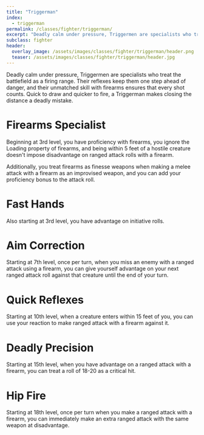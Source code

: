 ```yaml
---
title: "Triggerman"
index: 
  - triggerman
permalink: /classes/fighter/triggerman/
excerpt: "Deadly calm under pressure, Triggermen are specialists who treat the battlefield as a firing range."
subclass: fighter
header:
  overlay_image: /assets/images/classes/fighter/triggerman/header.png
  teaser: /assets/images/classes/fighter/triggerman/header.jpg
---
```

Deadly calm under pressure, Triggermen are specialists who treat the battlefield as a firing range. Their reflexes keep them one step ahead of danger, and their unmatched skill with firearms ensures that every shot counts. Quick to draw and quicker to fire, a Triggerman makes closing the distance a deadly mistake.

# Firearms Specialist
Beginning at 3rd level, you have proficiency with firearms, you ignore the Loading property of firearms, and being within 5 feet of a hostile creature doesn't impose disadvantage on ranged attack rolls with a firearm.

Additionally, you treat firearms as finesse weapons when making a melee attack with a firearm as an improvised weapon, and you can add your proficiency bonus to the attack roll.

# Fast Hands
Also starting at 3rd level, you have advantage on initiative rolls.

# Aim Correction 
Starting at 7th level, once per turn, when you miss an enemy with a ranged attack using a firearm, you can give yourself advantage on your next ranged attack roll against that creature until the end of your turn.

# Quick Reflexes 
Starting at 10th level, when a creature enters within 15 feet of you, you can use your reaction to make ranged attack with a firearm against it.

# Deadly Precision 
Starting at 15th level, when you have advantage on a ranged attack with a firearm, you can treat a roll of 18-20 as a critical hit.

# Hip Fire
Starting at 18th level, once per turn when you make a ranged attack with a firearm, you can immediately make an extra ranged attack with the same weapon at disadvantage.